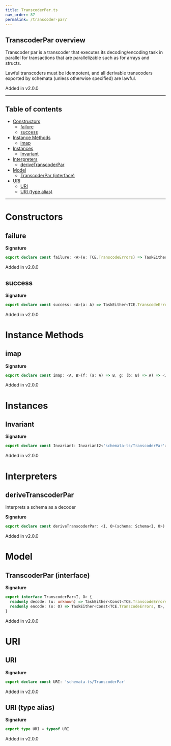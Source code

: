 ```yaml
---
title: TranscoderPar.ts
nav_order: 87
permalink: /transcoder-par/
---
```


## TranscoderPar overview

Transcoder par is a transcoder that executes its decoding/encoding task in parallel for
transactions that are parallelizable such as for arrays and structs.

Lawful transcoders must be idempotent, and all derivable transcoders exported by
schemata (unless otherwise specified) are lawful.

Added in v2.0.0

---

<h2 class="text-delta">Table of contents</h2>

- [Constructors](#constructors)
  - [failure](#failure)
  - [success](#success)
- [Instance Methods](#instance-methods)
  - [imap](#imap)
- [Instances](#instances)
  - [Invariant](#invariant)
- [Interpreters](#interpreters)
  - [deriveTranscoderPar](#derivetranscoderpar)
- [Model](#model)
  - [TranscoderPar (interface)](#transcoderpar-interface)
- [URI](#uri)
  - [URI](#uri-1)
  - [URI (type alias)](#uri-type-alias)

---

# Constructors

## failure

**Signature**

```ts
export declare const failure: <A>(e: TCE.TranscodeErrors) => TaskEither<TCE.TranscodeErrors, A>
```

Added in v2.0.0

## success

**Signature**

```ts
export declare const success: <A>(a: A) => TaskEither<TCE.TranscodeErrors, A>
```

Added in v2.0.0

# Instance Methods

## imap

**Signature**

```ts
export declare const imap: <A, B>(f: (a: A) => B, g: (b: B) => A) => <I>(fa: TranscoderPar<I, A>) => TranscoderPar<I, B>
```

Added in v2.0.0

# Instances

## Invariant

**Signature**

```ts
export declare const Invariant: Invariant2<'schemata-ts/TranscoderPar'>
```

Added in v2.0.0

# Interpreters

## deriveTranscoderPar

Interprets a schema as a decoder

**Signature**

```ts
export declare const deriveTranscoderPar: <I, O>(schema: Schema<I, O>) => TranscoderPar<I, O>
```

Added in v2.0.0

# Model

## TranscoderPar (interface)

**Signature**

```ts
export interface TranscoderPar<I, O> {
  readonly decode: (u: unknown) => TaskEither<Const<TCE.TranscodeErrors, I>, O>
  readonly encode: (o: O) => TaskEither<Const<TCE.TranscodeErrors, O>, I>
}
```

Added in v2.0.0

# URI

## URI

**Signature**

```ts
export declare const URI: 'schemata-ts/TranscoderPar'
```

Added in v2.0.0

## URI (type alias)

**Signature**

```ts
export type URI = typeof URI
```

Added in v2.0.0
